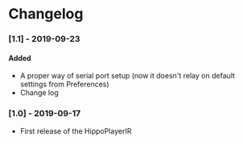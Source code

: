 # Changelog

### [1.1] - 2019-09-23 
#### Added
- A proper way of serial port setup (now it doesn't relay on default settings from Preferences)
- Change log

### [1.0] - 2019-09-17
- First release of the HippoPlayerIR
